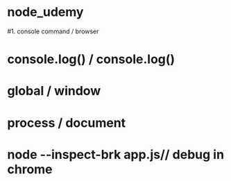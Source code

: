 # node_udemy
#1. console command / browser
#   console.log() / console.log()
#   global / window
#   process / document
#   node --inspect-brk app.js// debug in chrome
#
#
